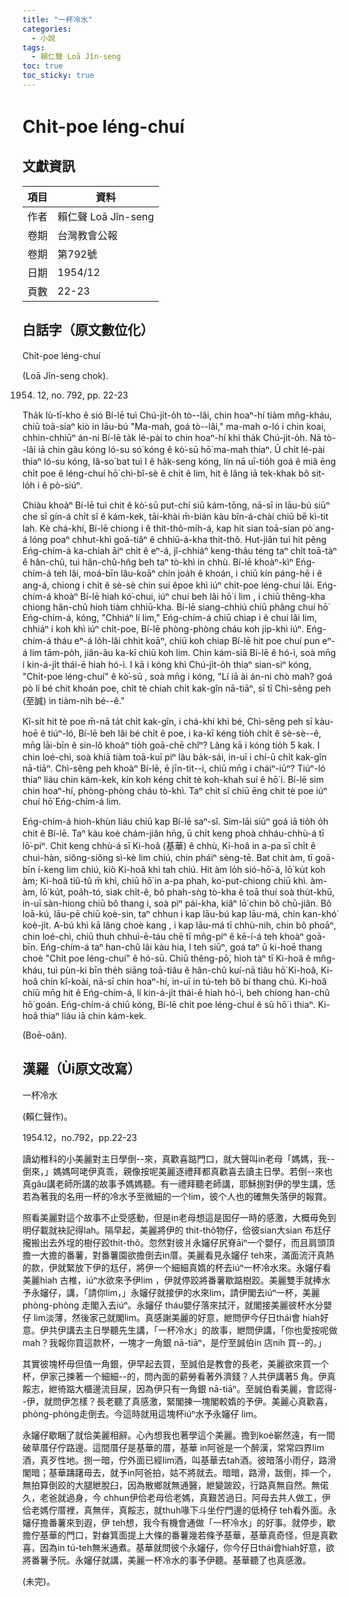 ```yaml
---
title: "一杯冷水"
categories:
  - 小說
tags:
  - 賴仁聲 Loā Jîn-seng
toc: true
toc_sticky: true
---
```


# Chi̍t-poe léng-chuí

## 文獻資訊

| 項目 | 資料 |
|---|---|
| 作者 | 賴仁聲 Loā Jîn-seng |
| 卷期 | 台灣教會公報 |
| 卷期 | 第792號 |
| 日期 | 1954/12 |
| 頁數 | 22-23 |

## 白話字（原文數位化）

Chi̍t-poe léng-chuí

(Loā Jîn-seng chok).

1954. 12, no. 792, pp. 22-23

Tha̍k Iù-tī-kho ê sió Bí-lē tuì Chú-ji̍t-o̍h tò--lâi, chin hoaⁿ-hí tiàm mn̂g-kháu, chiū toā-siaⁿ kiò in lāu-bú "Ma-mah, goá tò--lâi," ma-mah o-ló i chin koai, chhin-chhiūⁿ án-ni Bí-lē ta̍k lé-pài to chin hoaⁿ-hí khì tha̍k Chú-ji̍t-o̍h. Nā tò--lâi iā chin gâu kóng ló-su só͘ kóng ê kò͘-sū hō͘ ma-mah thiaⁿ. Ū chi̍t lé-pài thiaⁿ ló-su kóng, Iâ-so͘ bat tuì I ê ha̍k-seng kóng, lín nā uī-tio̍h goá ê miâ ēng chi̍t poe ê léng-chuí hō͘ chì-bî-sè ê chi̍t ê lim, hit ê lâng iā tek-khak bô sit-lo̍h i ê pò-siúⁿ.

Chiàu khoàⁿ Bí-lē tuì chit ê kò͘-sū put-chí siū kám-tōng, nā-sī in lāu-bú siūⁿ che sī gín-á chi̍t sî ê kám-kek, tāi-khài m̄-bián kàu bîn-á-chài chiū bē kì-tit lah. Kè chá-khí, Bí-lē chiong i ê thit-thô-mi̍h-á, kap hit sian toā-sian pò͘ ang-á lóng poaⁿ chhut-khì goā-tiâⁿ ê chhiū-á-kha thit-thô. Hut-jiân tuì hit pêng Eńg-chím-á ka-chiah āiⁿ chi̍t ê eⁿ-á, jî-chhiáⁿ keng-thâu téng taⁿ chi̍t toā-tàⁿ ê hân-chû, tuì hân-chû-hn̂g beh taⁿ tò-khì in chhù. Bí-lē khoàⁿ-kìⁿ Eńg-chím-á teh lâi, moá-bīn lâu-koāⁿ chin joa̍h ê khoán, i chiū kín páng-hē i ê ang-á, chiong i chi̍t ê sè-sè chin suí êpoe khì iúⁿ chi̍t-poe léng-chuí lâi. Eńg-chím-á khoàⁿ Bí-lē hiah kó͘-chui, iúⁿ chuí beh lâi hō͘ i lim , i chiū thêng-kha chiong hân-chû hioh tiàm chhiū-kha. Bí-lē siang-chhiú chiū phâng chuí hō͘ Eńg-chím-á, kóng, "Chhiáⁿ lí lim," Eńg-chím-á chiū chiap i ê chuí lâi lim, chhiáⁿ i koh khì iúⁿ chi̍t-poe, Bí-lē phòng-phòng cháu koh ji̍p-khì iúⁿ. Eńg-chím-á tháu eⁿ-á lo̍h-lâi chhit koāⁿ, chiū koh chiap Bí-lē hit poe chuí pun eⁿ-á lim tām-po̍h, jiân-āu ka-kī chiū koh lim. Chin kám-siā Bí-lē ê hó-ì, soà mn̄g i kin-á-ji̍t thái-ē hiah hó-ì. I kā i kóng khì Chú-ji̍t-o̍h thiaⁿ sian-siⁿ kóng, "Chi̍t-poe léng-chuí" ê kò͘-sū , soà mn̄g i kóng, "Lí iā ài án-ni chò mah? goá pò lí bé chit khoán poe, chi̍t tè chiah chi̍t kak-gîn nā-tiāⁿ, sī tī Chì-sêng peh (至誠) in tiàm-ni̍h bé--ê."

Kî-si̍t hit tè poe m̄-nā ta̍t chi̍t kak-gîn, i chá-khí khì bé, Chì-sêng peh sī kàu-hoē ê tiúⁿ-ló, Bí-lē beh lâi bé chi̍t ê poe, i ka-kī kéng tio̍h chi̍t ê sè-sè--ê, mn̄g lāi-bīn ê sin-lô khoàⁿ tio̍h goā-chē chîⁿ? Lâng kā i kóng tio̍h 5 kak. I chin loé-chì, soà khiā tiàm toā-kuī piⁿ lâu ba̍k-sái, in-uī i chí-ū chi̍t kak-gîn nā-tiāⁿ. Chì-sêng peh khoàⁿ Bí-lē, ē jīn-tit--i, chiū mn̄g i cháiⁿ-iūⁿ? Tiúⁿ-ló thiaⁿ liáu chin kám-kek, kín koh kéng chi̍t tè koh-khah suí ê hō͘ i. Bí-lē sim chin hoaⁿ-hí, phòng-phòng cháu tò-khì. Taⁿ chit sî chiū ēng chit tè poe iúⁿ chuí hō͘ Eńg-chím-á lim.

Eńg-chím-á hioh-khùn liáu chiū kap Bí-lē saⁿ-sî. Sim-lāi siūⁿ goá iā tio̍h o̍h chit ê Bí-lē. Taⁿ kàu koè chám-jiân hn̄g, ū chi̍t keng phoà chháu-chhù-á tī lō͘-piⁿ. Chit keng chhù-á sī Ki-hoâ (基華) ê chhù, Ki-hoâ in a-pa sī chi̍t ê chuì-hàn, siông-siông sì-kè lim chiú, chin pháiⁿ sèng-tē. Bat chi̍t àm, tī goā-bīn í-keng lim chiú, kiò Ki-hoâ khì tah chiú. Hit àm lo̍h sió-hō͘-á, lō͘ ku̍t koh àm; Ki-hoâ tiû-tû m̄ khì, chiū hō͘ in a-pa phah, ko͘-put-chiong chiū khì. àm-àm, lō͘ ku̍t, poa̍h-tó, siak chi̍t-ê, bô phah-sǹg tò-kha ê toā thuí soà thu̍t-khū, in-uī sàn-hiong chiū bô thang i, soà pìⁿ pái-kha, kiâⁿ lō͘ chin bô chū-jiân. Bô loā-kú, lāu-pē chiū koè-sin, taⁿ chhun i kap lāu-bú kap lāu-má, chin kan-khó͘ koè-ji̍t. A-bú khì kā lâng choè kang , i kap lāu-má tī chhù-nih, chin bô phoāⁿ, chin loé-chì, chiū thuh chhuì-ē-táu chē tī mn̂g-piⁿ ê kē-í-á teh khoàⁿ goā-bīn. Eńg-chím-á taⁿ han-chû lâi kàu hia, I teh siūⁿ, goá taⁿ ū ki-hoē thang choè "Chi̍t poe léng-chuí" ê hó-sū. Chiū thêng-pō͘, hioh tàⁿ tī Ki-hoâ ê mn̂g-kháu, tuì pùn-ki bīn the̍h siāng toā-tiâu ê hân-chû kuí-nā tiâu hō͘ Ki-hoâ, Ki-hoâ chin kî-koài, nā-sī chin hoaⁿ-hí, in-uī in tú-teh bô bí thang chú. Ki-hoâ chiū mn̄g hit ê Eńg-chím-á, lí kin-á-ji̍t thái-ē hiah hó-ì, beh chiong han-chû hō͘ goán. Eńg-chím-á chiū kóng, Bí-lē chi̍t poe léng-chuí ê sū hō͘ i thiaⁿ. Ki-hoâ thiaⁿ liáu iā chin kám-kek.

(Boē-oân).

## 漢羅（Ùi原文改寫）

一杯冷水

(賴仁聲作)。

1954.12，no.792，pp.22-23

讀幼稚科的小美麗對主日學倒--來，真歡喜踮門口，就大聲叫in老母「媽媽，我--倒來，」媽媽呵咾伊真乖，親像按呢美麗逐禮拜都真歡喜去讀主日學。若倒--來也真gâu講老師所講的故事予媽媽聽。有一禮拜聽老師講，耶穌捌對伊的學生講，恁若為著我的名用一杯的冷水予至微細的一个lim，彼个人也的確無失落伊的報賞。

照看美麗對這个故事不止受感動，但是in老母想這是囡仔一時的感激，大概毋免到明仔載就袂記得lah。隔早起，美麗將伊的 thit-thô物仔，佮彼sian大sian 布尪仔攏搬出去外埕的樹仔跤thit-thô。忽然對彼爿永嬸仔尻脊āiⁿ一个嬰仔，而且肩頭頂擔一大擔的番薯，對番薯園欲擔倒去in厝。美麗看見永嬸仔 teh來，滿面流汗真熱的款，伊就緊放下伊的尪仔，將伊一个細細真媠的杯去iúⁿ一杯冷水來。永嬸仔看美麗hiah 古椎，iúⁿ水欲來予伊lim ，伊就停跤將番薯歇踮樹跤。美麗雙手就捧水予永嬸仔，講，「請你lim，」永嬸仔就接伊的水來lim，請伊閣去iúⁿ一杯，美麗phòng-phòng 走閣入去iúⁿ。永嬸仔 tháu嬰仔落來拭汗，就閣接美麗彼杯水分嬰仔 lim淡薄，然後家己就閣lim。真感謝美麗的好意，紲問伊今仔日thái會 hiah好意。伊共伊講去主日學聽先生講，「一杯冷水」的故事，紲問伊講，「你也愛按呢做mah？我報你買這款杯，一塊才一角銀 nā-tiāⁿ，是佇至誠伯in 店nih 買--的。」

其實彼塊杯毋但值一角銀，伊早起去買，至誠伯是教會的長老，美麗欲來買一个杯，伊家己揀著一个細細--的，問內面的薪勞看著外濟錢？人共伊講著5 角。伊真餒志，紲徛踮大櫃邊流目屎，因為伊只有一角銀 nā-tiāⁿ。至誠伯看美麗，會認得--伊，就問伊怎樣？長老聽了真感激，緊閣揀一塊閣較媠的予伊。美麗心真歡喜，phòng-phòng走倒去。今這時就用這塊杯iúⁿ水予永嬸仔 lim。

永嬸仔歇睏了就佮美麗相辭。心內想我也著學這个美麗。擔到koè嶄然遠，有一間破草厝仔佇路邊。這間厝仔是基華的厝，基華 in阿爸是一个醉漢，常常四界lim酒，真歹性地。捌一暗，佇外面已經lim酒，叫基華去tah酒。彼暗落小雨仔，路滑閣暗；基華躊躇毋去，就予in阿爸拍，姑不將就去。暗暗，路滑，跋倒，摔一个，無拍算倒跤的大腿紲脫臼，因為散鄉就無通醫，紲變跛跤，行路真無自然。無偌久，老爸就過身，今 chhun伊佮老母佮老媽，真艱苦過日。阿母去共人做工，伊佮老媽佇厝裡，真無伴，真餒志，就thuh喙下斗坐佇門邊的低椅仔 teh看外面。永嬸仔擔番薯來到遐，伊 teh想，我今有機會通做「一杯冷水」的好事。就停步，歇擔佇基華的門口，對畚箕面提上大條的番薯幾若條予基華，基華真奇怪，但是真歡喜，因為in tú-teh無米通煮。基華就問彼个永嬸仔，你今仔日thái會hiah好意，欲將番薯予阮。永嬸仔就講，美麗一杯冷水的事予伊聽。基華聽了也真感激。

(未完)。
